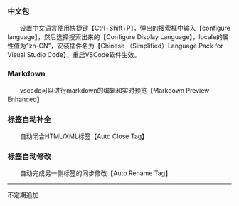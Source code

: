 ﻿
### 中文包
&ensp;&ensp;&ensp;&ensp;设置中文语言使用快捷键【Ctrl+Shift+P】，弹出的搜索框中输入【configure language】，然后选择搜索出来的【Configure Display Language】，locale的属性值为“zh-CN”，安装插件名为【Chinese （Simplified）Language Pack for Visual Studio Code】，重启VSCode软件生效。


### Markdown
&ensp;&ensp;&ensp;&ensp;vscode可以进行markdown的编辑和实时预览【Markdown Preview Enhanced】



### 标签自动补全
&ensp;&ensp;&ensp;&ensp;自动闭合HTML/XML标签【Auto Close Tag】



### 标签自动修改
&ensp;&ensp;&ensp;&ensp;自动完成另一侧标签的同步修改【Auto Rename Tag】



---
不定期追加
